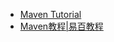 - [Maven Tutorial](http://tutorials.jenkov.com/maven/maven-tutorial.html)
- [Maven教程|易百教程](http://www.yiibai.com/maven/)